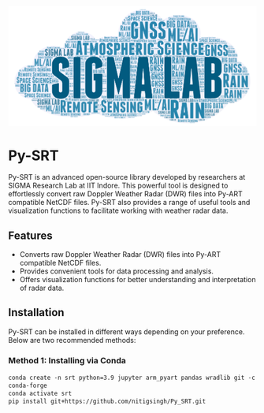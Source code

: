 ![SIGMA](SIGMA.png)


# Py-SRT

Py-SRT is an advanced open-source library developed by researchers at SIGMA Research Lab at IIT Indore. This powerful tool is designed to effortlessly convert raw Doppler Weather Radar (DWR) files into Py-ART compatible NetCDF files. Py-SRT also provides a range of useful tools and visualization functions to facilitate working with weather radar data.

## Features

- Converts raw Doppler Weather Radar (DWR) files into Py-ART compatible NetCDF files.
- Provides convenient tools for data processing and analysis.
- Offers visualization functions for better understanding and interpretation of radar data.

## Installation

Py-SRT can be installed in different ways depending on your preference. Below are two recommended methods:

### Method 1: Installing via Conda

```shell
conda create -n srt python=3.9 jupyter arm_pyart pandas wradlib git -c conda-forge
conda activate srt
pip install git+https://github.com/nitigsingh/Py_SRT.git


